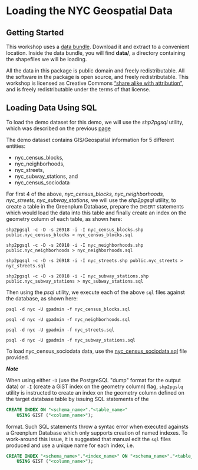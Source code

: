 # Loading the NYC Geospatial Data

## Getting Started
This workshop uses a [data bundle](http://files.boundlessgeo.com/workshopmaterials/postgis-workshop-201401.zip). Download it and extract to a convenient location. Inside the data bundle, you will find **data/**, a directory containing the shapefiles we will be loading. 

All the data in this package is public domain and freely redistributable. All the software in the package is open source, and freely redistributable. This workshop is licensed as Creative Commons [“share alike with attribution”](http://creativecommons.org/licenses/by-sa/3.0/us/), and is freely redistributable under the terms of that license.

## Loading Data Using SQL
To load the demo dataset for this demo, we will use the _shp2pgsql_ utility, which was described on the previous [page](/HOWTO-LOAD-GIS-DATA.md)

The demo dataset contains GIS/Geospatial information for 5 different entities:
- nyc_census_blocks,
- nyc_neighborhoods,
- nyc_streets,
- nyc\_subway\_stations, and
- nyc\_census\_sociodata

For first 4 of the above, _nyc\_census\_blocks, nyc\_neighborhoods, nyc\_streets, nyc\_subway\_stations_, we will use the _shp2pgsql_ utility, to create a table in the Greenplum Database, prepare the ``INSERT`` statements which would load the data into this table and finally create an index on the geometry column of each table, as shown here:

```shell
shp2pgsql -c -D -s 26918 -i -I nyc_census_blocks.shp public.nyc_census_blocks > nyc_census_blocks.sql

shp2pgsql -c -D -s 26918 -i -I nyc_neighborhoods.shp public.nyc_neighborhoods > nyc_neighborhoods.sql

shp2pgsql -c -D -s 26918 -i -I nyc_streets.shp public.nyc_streets > nyc_streets.sql

shp2pgsql -c -D -s 26918 -i -I nyc_subway_stations.shp public.nyc_subway_stations > nyc_subway_stations.sql

```

Then using the _psql_ utility, we execute each of the above ``sql`` files against the database, as shown here:
```shell
psql -d nyc -U gpadmin -f nyc_census_blocks.sql

psql -d nyc -U gpadmin -f nyc_neighborhoods.sql

psql -d nyc -U gpadmin -f nyc_streets.sql

psql -d nyc -U gpadmin -f nyc_subway_stations.sql

```

To load nyc\_census\_sociodata data, use the [nyc_census_sociodata.sql](/load/nyc_census_sociodata.sql) file provided.

***Note***

When using either ``-D`` (use the PostgreSQL "dump" format for the output data) or ``-I`` (create a GiST index on the geometry column) flag, ``shp2pgslq`` utility is instructed to create an index on the geometry column defined on the target database table by issuing SQL statements of the

```sql
CREATE INDEX ON "<schema_name>"."<table_name>" 
	USING GIST ("<column_name>");
``` 

format. Such SQL statements throw a syntac error when executed againsts a Greenplum Database which only supports creation of named indexes. To work-around this issue, it is suggested that manual edit the ``sql`` files produced and use a unique name for each index, i.e.

```sql
CREATE INDEX "<schema_name>"."<index_name>" ON "<schema_name>"."<table_name>" 
	USING GIST ("<column_name>");
```
